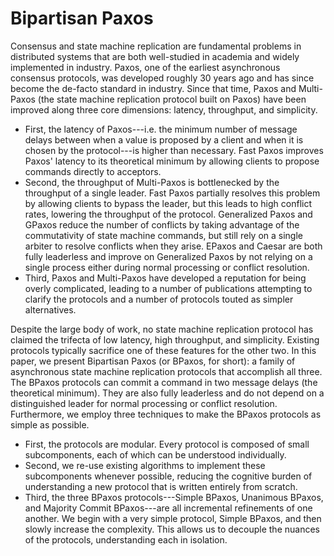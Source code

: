 # Bipartisan Paxos

Consensus and state machine replication are fundamental problems in distributed
systems that are both well-studied in academia and widely implemented in
industry. Paxos, one of the earliest asynchronous consensus protocols, was
developed roughly 30 years ago and has since become the de-facto standard in
industry. Since that time, Paxos and Multi-Paxos (the state machine replication
protocol built on Paxos) have been improved along three core dimensions:
latency, throughput, and simplicity.

- First, the latency of Paxos---i.e. the minimum number of message delays
  between when a value is proposed by a client and when it is chosen by the
  protocol---is higher than necessary. Fast Paxos improves Paxos' latency to
  its theoretical minimum by allowing clients to propose commands directly to
  acceptors.
- Second, the throughput of Multi-Paxos is bottlenecked by the throughput of a
  single leader. Fast Paxos partially resolves this problem by allowing clients
  to bypass the leader, but this leads to high conflict rates, lowering the
  throughput of the protocol. Generalized Paxos and GPaxos reduce the number of
  conflicts by taking advantage of the commutativity of state machine commands,
  but still rely on a single arbiter to resolve conflicts when they arise.
  EPaxos and Caesar are both fully leaderless and improve on Generalized Paxos
  by not relying on a single process either during normal processing or
  conflict resolution.
- Third, Paxos and Multi-Paxos have developed a reputation for being overly
  complicated, leading to a number of publications attempting to clarify the
  protocols and a number of protocols touted as simpler alternatives.

Despite the large body of work, no state machine replication protocol has
claimed the trifecta of low latency, high throughput, and simplicity. Existing
protocols typically sacrifice one of these features for the other two. In this
paper, we present Bipartisan Paxos (or BPaxos, for short): a family of
asynchronous state machine replication protocols that accomplish all three. The
BPaxos protocols can commit a command in two message delays (the theoretical
minimum). They are also fully leaderless and do not depend on a distinguished
leader for normal processing or conflict resolution. Furthermore, we employ
three techniques to make the BPaxos protocols as simple as possible.

- First, the protocols are modular. Every protocol is composed of small
  subcomponents, each of which can be understood individually.
- Second, we re-use existing algorithms to implement these subcomponents
  whenever possible, reducing the cognitive burden of understanding a new
  protocol that is written entirely from scratch.
- Third, the three BPaxos protocols---Simple BPaxos, Unanimous BPaxos, and
  Majority Commit BPaxos---are all incremental refinements of one another. We
  begin with a very simple protocol, Simple BPaxos, and then slowly increase
  the complexity. This allows us to decouple the nuances of the protocols,
  understanding each in isolation.
